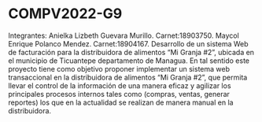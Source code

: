# COMPV2022-G9
Integrantes: Anielka Lizbeth Guevara Murillo. Carnet:18903750. Maycol Enrique Polanco Mendez. Carnet:18904167.  Desarrollo de un sistema Web de facturación para la distribuidora de alimentos “Mi Granja #2”, ubicada en el municipio de Ticuantepe departamento de Managua. En tal sentido este proyecto tiene como objetivo proponer implementar un sistema web transaccional en la distribuidora de alimentos “Mi Granja #2”, que permita llevar el control de la información de una manera eficaz y agilizar los principales procesos internos tales como (compras, ventas, generar reportes) los que en la actualidad se realizan de manera manual en la distribuidora.
